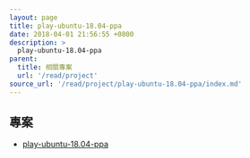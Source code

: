 ```yaml
---
layout: page
title: play-ubuntu-18.04-ppa
date: 2018-04-01 21:56:55 +0800
description: >
  play-ubuntu-18.04-ppa
parent:
  title: 相關專案
  url: '/read/project'
source_url: '/read/project/play-ubuntu-18.04-ppa/index.md'
---
```



## 專案

* [play-ubuntu-18.04-ppa](https://github.com/samwhelp/play-ubuntu-18.04-ppa)
